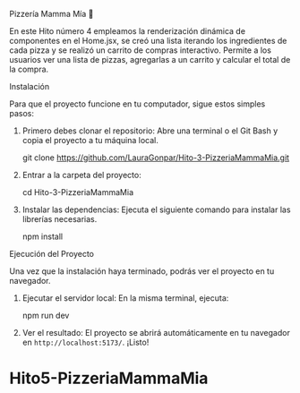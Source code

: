 Pizzería Mamma Mía 🍕

En este Hito número 4 empleamos la renderización dinámica de componentes en el Home.jsx, se creó una lista iterando los ingredientes de cada pizza y se realizó un carrito de compras interactivo.
Permite a los usuarios ver una lista de pizzas, agregarlas a un carrito y calcular el total de la compra.

Instalación

Para que el proyecto funcione en tu computador, sigue estos simples pasos:

1.  Primero debes clonar el repositorio: Abre una terminal o el Git Bash y copia el proyecto a tu máquina local.

    git clone https://github.com/LauraGonpar/Hito-3-PizzeriaMammaMia.git

2.  Entrar a la carpeta del proyecto:

    cd Hito-3-PizzeriaMammaMia

3.  Instalar las dependencias: Ejecuta el siguiente comando para instalar las librerías necesarias.

    npm install

Ejecución del Proyecto

Una vez que la instalación haya terminado, podrás ver el proyecto en tu navegador.

1.  Ejecutar el servidor local: En la misma terminal, ejecuta:

    npm run dev

2.  Ver el resultado: El proyecto se abrirá automáticamente en tu navegador en `http://localhost:5173/`. ¡Listo!
# Hito5-PizzeriaMammaMia
